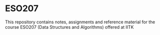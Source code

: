 # ESO207
This repository contains notes, assignments and reference material for the course ESO207 (Data Structures and Algorithms) offered at IITK
